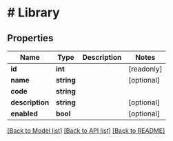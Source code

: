 # # Library

## Properties

Name | Type | Description | Notes
------------ | ------------- | ------------- | -------------
**id** | **int** |  | [readonly]
**name** | **string** |  | [optional]
**code** | **string** |  |
**description** | **string** |  | [optional]
**enabled** | **bool** |  | [optional]

[[Back to Model list]](../../README.md#models) [[Back to API list]](../../README.md#endpoints) [[Back to README]](../../README.md)
